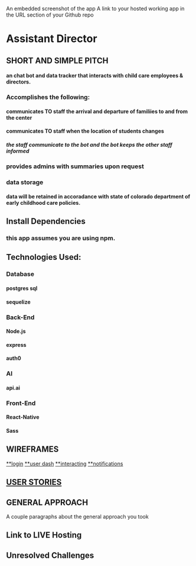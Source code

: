 An embedded screenshot of the app
A link to your hosted working app in the URL section of your Github repo

# Assistant Director
## SHORT AND SIMPLE PITCH
#### an chat bot and data tracker that interacts with child care employees & directors.  

### Accomplishes the following:

#### communicates TO staff the arrival and departure of familiies to and from the center

#### communicates TO staff when the location of students changes
##### the staff communicate to the bot and the bot keeps the other staff informed

### provides admins with summaries upon request

### data storage
#### data will be retained in accoradance with state of colorado department of early childhood care policies.
## Install Dependencies
### this app assumes you are using npm.

## Technologies Used: 

### Database
#### postgres sql
#### sequelize

### Back-End
#### Node.js
#### express
#### auth0

### AI
#### api.ai

### Front-End
#### React-Native
#### Sass

## WIREFRAMES 
[**login](https://github.com/mtclark0518/project4/blob/tyler/FOLDER/src/assets/login_wf.png)
[**user dash](https://github.com/mtclark0518/project4/blob/tyler/FOLDER/src/assets/user_dash_wf.png)
[**interacting](https://github.com/mtclark0518/project4/blob/tyler/FOLDER/src/assets/interaction_wf.png)
[**notifications](https://github.com/mtclark0518/project4/blob/tyler/FOLDER/src/assets/notifications_wf.png)

## [USER STORIES](https://trello.com/b/4y4ULanu/project-4)

## GENERAL APPROACH

A couple paragraphs about the general approach you took

## Link to LIVE Hosting

## Unresolved Challenges


